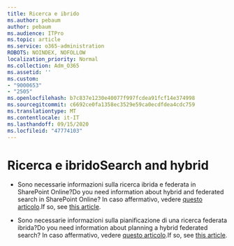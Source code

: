 ```yaml
---
title: Ricerca e ibrido
ms.author: pebaum
author: pebaum
ms.audience: ITPro
ms.topic: article
ms.service: o365-administration
ROBOTS: NOINDEX, NOFOLLOW
localization_priority: Normal
ms.collection: Adm_O365
ms.assetid: ''
ms.custom:
- "9000653"
- "2505"
ms.openlocfilehash: b7c837e1230e40077f997fcdea91fcf14e374998
ms.sourcegitcommit: c6692ce0fa1358ec3529e59ca0ecdfdea4cdc759
ms.translationtype: MT
ms.contentlocale: it-IT
ms.lasthandoff: 09/15/2020
ms.locfileid: "47774103"
---
```

# <a name="search-and-hybrid"></a><span data-ttu-id="9a2d4-102">Ricerca e ibrido</span><span class="sxs-lookup"><span data-stu-id="9a2d4-102">Search and hybrid</span></span>

- <span data-ttu-id="9a2d4-103">Sono necessarie informazioni sulla ricerca ibrida e federata in SharePoint Online?</span><span class="sxs-lookup"><span data-stu-id="9a2d4-103">Do you need information about hybrid and federated search in SharePoint Online?</span></span> <span data-ttu-id="9a2d4-104">In caso affermativo, vedere [questo articolo](https://docs.microsoft.com/sharepoint/hybrid/hybrid-search-in-sharepoint).</span><span class="sxs-lookup"><span data-stu-id="9a2d4-104">If so, see [this article](https://docs.microsoft.com/sharepoint/hybrid/hybrid-search-in-sharepoint).</span></span>

- <span data-ttu-id="9a2d4-105">Sono necessarie informazioni sulla pianificazione di una ricerca federata ibrida?</span><span class="sxs-lookup"><span data-stu-id="9a2d4-105">Do you need information about planning a hybrid federated search?</span></span>  <span data-ttu-id="9a2d4-106">In caso affermativo, vedere [questo articolo](https://docs.microsoft.com/sharepoint/hybrid/plan-hybrid-federated-search).</span><span class="sxs-lookup"><span data-stu-id="9a2d4-106">If so, see [this article](https://docs.microsoft.com/sharepoint/hybrid/plan-hybrid-federated-search).</span></span>



